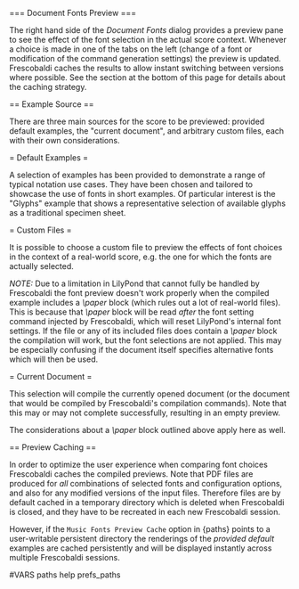 === Document Fonts Preview ===

The right hand side of the *Document Fonts* dialog provides a preview pane to
see the effect of the font selection in the actual score context. Whenever a
choice is made in one of the tabs on the left (change of a font or modification
of the command generation settings) the preview is updated. Frescobaldi caches
the results to allow instant switching between versions where possible. See the
section at the bottom of this page for details about the caching strategy.

== Example Source ==

There are three main sources for the score to be previewed: provided default
examples, the "current document", and arbitrary custom files, each with their
own considerations.

= Default Examples =

A selection of examples has been provided to demonstrate a range of typical
notation use cases. They have been chosen and tailored to showcase the use of
fonts in short examples. Of particular interest is the "Glyphs" example that
shows a representative selection of available glyphs as a traditional specimen
sheet.

= Custom Files =

It is possible to choose a custom file to preview the effects of font choices in
the context of a real-world score, e.g. the one for which the fonts are actually
selected.

*NOTE:* Due to a limitation in LilyPond that cannot fully be handled by
Frescobaldi the font preview doesn't work properly when the compiled example
includes a *\paper* block (which rules out a lot of real-world files). This is
because that *\paper* block will be read *after* the font setting command
injected by Frescobaldi, which will reset LilyPond's internal font settings. If
the file or any of its included files does contain a *\paper* block the
compilation will work, but the font selections are not applied. This may be
especially confusing if the document itself specifies alternative fonts which
will then be used.


= Current Document =

This selection will compile the currently opened document (or the document that
would be compiled by Frescobaldi's compilation commands). Note that this may or
may not complete successfully, resulting in an empty preview.

The considerations about a *\paper* block outlined above apply here as well.

== Preview Caching ==

In order to optimize the user experience when comparing font choices Frescobaldi
caches the compiled previews. Note that PDF files are produced for *all*
combinations of selected fonts and configuration options, and also for any
modified versions of the input files. Therefore files are by default cached in a
temporary directory which is deleted when Frescobaldi is closed, and they have
to be recreated in each new Frescobaldi session.

However, if the `Music Fonts Preview Cache` option in {paths} points to a
user-writable persistent directory the renderings of the *provided default*
examples are cached persistently and will be displayed instantly across multiple
Frescobaldi sessions.

#VARS
paths help prefs_paths
